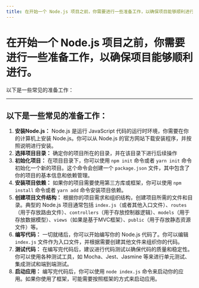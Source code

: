 ```yaml
---
title: 在开始一个 Node.js 项目之前，你需要进行一些准备工作，以确保项目能够顺利进行。
---
```


# 在开始一个 Node.js 项目之前，你需要进行一些准备工作，以确保项目能够顺利进行。

以下是一些常见的准备工作：

---

## 以下是一些常见的准备工作：

1. **安装Node.js：** Node.js 是运行 JavaScript 代码的运行时环境，你需要在你的计算机上安装 Node.js。你可以从 Node.js 的官方网站下载安装程序，并按照说明进行安装。
2. **选择项目目录：** 确定你的项目所在的目录，并在该目录下进行后续操作
3. **初始化项目：** 在项目目录下，你可以使用 `npm init` 命令或者 `yarn init` 命令初始化一个新的项目。这个命令会创建一个 `package.json` 文件，其中包含了你的项目的基本信息和依赖管理。
4. **安装项目依赖：** 如果你的项目需要使用第三方库或框架，你可以使用 `npm install` 命令或者 `yarn add` 命令安装项目依赖。
5. **创建项目文件结构：** 根据你的项目需求和组织结构，创建项目所需的文件和目录。典型的 Node.js 项目通常包括 `index.js`（或者其他入口文件）、`routes`（用于存放路由文件）、`controllers`（用于存放控制器逻辑）、`models`（用于存放数据模型）、`views`（如果是基于MVC框架）、`public`（用于存放静态资源文件）等。
6. **编写代码：** 一切就绪后，你可以开始编写你的 Node.js 代码了。你可以编辑 `index.js` 文件作为入口文件，并根据需要创建其他文件来组织你的代码。
7. **测试代码：** 在编写完代码后，建议进行代码测试以确保代码的质量和稳定性。你可以使用各种测试工具，如 Mocha、Jest、Jasmine 等来进行单元测试、集成测试和端到端测试。
8. **启动应用：** 编写完代码后，你可以使用 `node index.js` 命令来启动你的应用。如果你使用了框架，可能需要按照框架的方式来启动应用。
